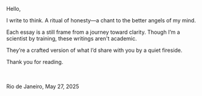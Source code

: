 Hello,

I write to think. A ritual of honesty—a chant to the better angels of my mind.

Each essay is a still frame from a journey toward clarity.
Though I’m a scientist by training, these writings aren't academic.

They’re a crafted version of what I’d share with you by a quiet fireside.

Thank you for reading.

<br><br>
Rio de Janeiro, May 27, 2025
